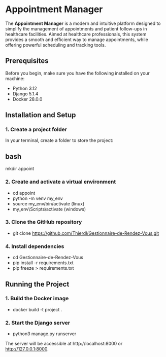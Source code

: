 # Appointment Manager

The **Appointment Manager** is a modern and intuitive platform designed to simplify the management of appointments and patient follow-ups in healthcare facilities. Aimed at healthcare professionals, this system provides a smooth and efficient way to manage appointments, while offering powerful scheduling and tracking tools.

## Prerequisites

Before you begin, make sure you have the following installed on your machine:

- Python 3.12
- Django 5.1.4
- Docker 28.0.0

## Installation and Setup

### 1. Create a project folder
In your terminal, create a folder to store the project:


## bash
mkdir appoint


### 2. Create and activate a virtual environment
- cd appoint
- python -m venv my_env
- source my_env/bin/activate (linux)
- my_env\Scripts\activate (windows)

### 3. Clone the GitHub repository
- git clone https://github.com/Thierdl/Gestionnaire-de-Rendez-Vous.git


### 4. Install dependencies
- cd Gestionnaire-de-Rendez-Vous
- pip install -r requirements.txt
- pip freeze > requirements.txt

## Running the Project
### 1. Build the Docker image
- docker build -t project .

### 2. Start the Django server
- python3 manage.py runserver

The server will be accessible at http://localhost:8000 or http://127.0.0.1:8000.
